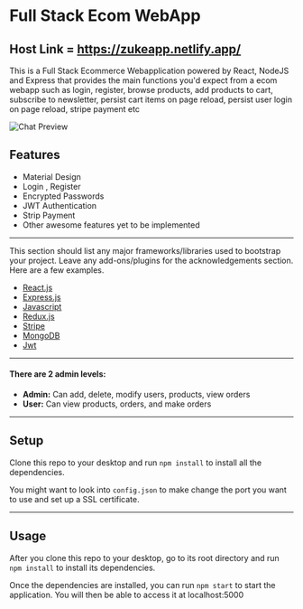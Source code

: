 Full Stack Ecom WebApp
============

## Host Link = https://zukeapp.netlify.app/

This is a Full Stack Ecommerce Webapplication powered by React, NodeJS and Express that provides the main functions you'd expect from a ecom webapp such as login, register, browse products, add products to cart, subscribe to newsletter, persist cart items on page reload, persist user login on page reload, stripe payment etc

![Chat Preview](https://imgur.com/R4jn9gt.png)

## Features
- Material Design
- Login , Register
- Encrypted Passwords
- JWT Authentication
- Strip Payment
- Other awesome features yet to be implemented

---
This section should list any major frameworks/libraries used to bootstrap your project. Leave any add-ons/plugins for the acknowledgements section. Here are a few examples.

* [React.js](https://reactjs.org/)
* [Express.js](https://expressjs.com/)
* [Javascript](https://www.javascript.com/)
* [Redux.js](https://redux.js.org/)
* [Stripe](https://stripe.com/en-in)
* [MongoDB](https://www.mongodb.com/)
* [Jwt](https://jwt.io/)


---


#### There are 2 admin levels:
- **Admin:** Can add, delete,  modify users, products, view orders 
- **User:**  Can view products, orders, and make orders

---

## Setup
Clone this repo to your desktop and run `npm install` to install all the dependencies.

You might want to look into `config.json` to make change the port you want to use and set up a SSL certificate.

---

## Usage
After you clone this repo to your desktop, go to its root directory and run `npm install` to install its dependencies.

Once the dependencies are installed, you can run  `npm start` to start the application. You will then be able to access it at localhost:5000
